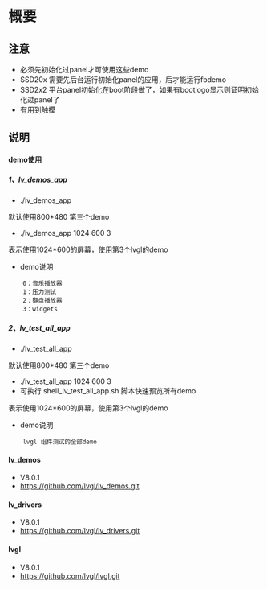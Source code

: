 # 概要
## 注意
- 必须先初始化过panel才可使用这些demo
- SSD20x 需要先后台运行初始化panel的应用，后才能运行fbdemo 
- SSD2x2 平台panel初始化在boot阶段做了，如果有bootlogo显示则证明初始化过panel了
- 有用到触摸

## 说明
#### demo使用
##### 1、lv_demos_app
- ./lv_demos_app

默认使用800*480 第三个demo

- ./lv_demos_app 1024 600 3

表示使用1024*600的屏幕，使用第3个lvgl的demo

- demo说明
```
    0：音乐播放器
    1：压力测试
    2：键盘播放器
    3：widgets 
```
##### 2、lv_test_all_app
- ./lv_test_all_app

默认使用800*480 第三个demo

- ./lv_test_all_app 1024 600 3
- 可执行 shell_lv_test_all_app.sh 脚本快速预览所有demo

表示使用1024*600的屏幕，使用第3个lvgl的demo

- demo说明
```
    lvgl 组件测试的全部demo
```


#### lv_demos

- V8.0.1
- https://github.com/lvgl/lv_demos.git

#### lv_drivers

- V8.0.1
- https://github.com/lvgl/lv_drivers.git

#### lvgl

- V8.0.1
- https://github.com/lvgl/lvgl.git